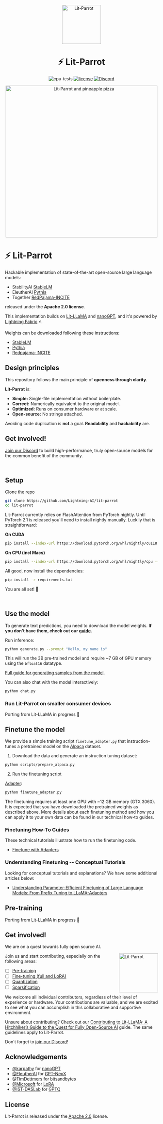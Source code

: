 <div align="center">
<img src="https://pl-public-data.s3.amazonaws.com/assets_lightning/LitStableLM_Badge.png" alt="Lit-Parrot" width="128"/>

# ⚡ Lit-Parrot

<!--
<p align="center">
  <a href="https://www.lightning.ai/">Lightning.ai</a> •
  <a href="https://lightning.ai/docs/pytorch/stable/">PyTorch Lightning</a> •
  <a href="https://lightning.ai/docs/fabric/stable/">Fabric</a>
</p>
-->

![cpu-tests](https://github.com/lightning-AI/lit-stablelm/actions/workflows/cpu-tests.yml/badge.svg) <!-- [![Build Status](https://dev.azure.com/Lightning-AI/lit%20Models/_apis/build/status%2FLightning-AI.lit-StableLM?branchName=main)](https://dev.azure.com/Lightning-AI/lit%20Models/_build/latest?definitionId=49&branchName=main) --> [![license](https://img.shields.io/badge/License-Apache%202.0-blue.svg)](https://github.com/Lightning-AI/lit-stablelm/blob/master/LICENSE) [![Discord](https://img.shields.io/discord/1077906959069626439?style=plastic)](https://discord.gg/VptPCZkGNa)

<img src="https://pl-public-data.s3.amazonaws.com/assets_lightning/LitStableLM.gif" alt="Lit-Parrot and pineapple pizza" width="500px"/>

</div>

# ⚡ Lit-Parrot

Hackable implementation of state-of-the-art open-source large language models:

- StabilityAI [StableLM](https://github.com/Stability-AI/StableLM)
- EleutherAI [Pythia](https://github.com/EleutherAI/pythia)
- Together [RedPajama-INCITE](https://www.together.xyz/blog/redpajama-models-v1)

released under the **Apache 2.0 license**.

This implementation builds on [Lit-LLaMA](https://github.com/lightning-AI/lit-llama) and [nanoGPT](https://github.com/karpathy/nanoGPT), and it's powered by [Lightning Fabric](https://lightning.ai/docs/fabric/stable/) ⚡.

Weights can be downloaded following these instructions:

- [StableLM](howto/download_stablelm.md)
- [Pythia](howto/download_pythia.md)
- [Redpajama-INCITE](howto/download_redpajama_incite.md)

## Design principles

This repository follows the main principle of **openness through clarity**.

**Lit-Parrot** is:

- **Simple:** Single-file implementation without boilerplate.
- **Correct:** Numerically equivalent to the original model.
- **Optimized:** Runs on consumer hardware or at scale.
- **Open-source:** No strings attached.

Avoiding code duplication is **not** a goal. **Readability** and **hackability** are.

## Get involved!

[Join our Discord](https://discord.gg/VptPCZkGNa) to build high-performance, truly open-source models for the common benefit of the community.

&nbsp;

## Setup

Clone the repo

```bash
git clone https://github.com/Lightning-AI/lit-parrot
cd lit-parrot
```

Lit-Parrot currently relies on FlashAttention from PyTorch nightly. Until PyTorch 2.1 is released you'll need to install nightly manually.
Luckily that is straightforward:

**On CUDA**

```bash
pip install --index-url https://download.pytorch.org/whl/nightly/cu118 --pre 'torch>=2.1.0dev'
```

**On CPU (incl Macs)**

```bash
pip install --index-url https://download.pytorch.org/whl/nightly/cpu --pre 'torch>=2.1.0dev'
```

All good, now install the dependencies:

```bash
pip install -r requirements.txt
```

You are all set! 🎉

&nbsp;

## Use the model

To generate text predictions, you need to download the model weights. **If you don't have them, check out our [guide](howto/download_stablelm.md).**

Run inference:

```bash
python generate.py --prompt "Hello, my name is"
```

This will run the 3B pre-trained model and require ~7 GB of GPU memory using the `bfloat16` datatype.

[Full guide for generating samples from the model](howto/inference.md).

You can also chat with the model interactively:

```bash
python chat.py
```

### Run Lit-Parrot on smaller consumer devices

Porting from Lit-LLaMA in progress 👷

## Finetune the model

We provide a simple training script `finetune_adapter.py` that instruction-tunes a pretrained model on the [Alpaca](https://github.com/tatsu-lab/stanford_alpaca) dataset.

1. Download the data and generate an instruction tuning dataset:

```bash
python scripts/prepare_alpaca.py
```

2. Run the finetuning script

[Adapter](https://arxiv.org/abs/2303.16199):

```bash
python finetune_adapter.py
```

The finetuning requires at least one GPU with ~12 GB memory (GTX 3060).
It is expected that you have downloaded the pretrained weights as described above.
More details about each finetuning method and how you can apply it to your own data can be found in our technical how-to guides.

### Finetuning How-To Guides

These technical tutorials illustrate how to run the finetuning code.

- [Finetune with Adapters](howto/finetune_adapter.md)

### Understanding Finetuning -- Conceptual Tutorials

Looking for conceptual tutorials and explanations? We have some additional articles below:

- [Understanding Parameter-Efficient Finetuning of Large Language Models: From Prefix Tuning to LLaMA-Adapters](https://lightning.ai/pages/community/article/understanding-llama-adapters/)

## Pre-training

Porting from Lit-LLaMA in progress 👷

## Get involved!

We are on a quest towards fully open source AI.

<img align="right" src="https://pl-public-data.s3.amazonaws.com/assets_lightning/LitStableLM_Illustration.png" alt="Lit-Parrot" width="128"/>

Join us and start contributing, especially on the following areas:

- [ ] [Pre-training](https://github.com/Lightning-AI/lit-parrot/labels/pre-training)
- [ ] [Fine-tuning (full and LoRA)](https://github.com/Lightning-AI/lit-parrot/labels/fine-tuning)
- [ ] [Quantization](https://github.com/Lightning-AI/lit-parrot/labels/quantization)
- [ ] [Sparsification](https://github.com/Lightning-AI/lit-parrot/labels/sparsification)

We welcome all individual contributors, regardless of their level of experience or hardware. Your contributions are valuable, and we are excited to see what you can accomplish in this collaborative and supportive environment. 

Unsure about contributing? Check out our [Contributing to Lit-LLaMA: A Hitchhiker’s Guide to the Quest for Fully Open-Source AI](https://lightning.ai/pages/community/tutorial/contributing-to-lit-llama-a-hitchhikers-guide-to-the-quest-for-fully-open-source-ai/) guide. The same guidelines apply to Lit-Parrot.

Don't forget to [join our Discord](https://discord.gg/VptPCZkGNa)!

## Acknowledgements

- [@karpathy](https://github.com/karpathy) for [nanoGPT](https://github.com/karpathy/nanoGPT)
- [@EleutherAI](https://github.com/karpathy) for [GPT-NeoX](https://github.com/EleutherAI/gpt-neox)
- [@TimDettmers](https://github.com/TimDettmers) for [bitsandbytes](https://github.com/TimDettmers/bitsandbytes)
- [@Microsoft](https://github.com/microsoft) for [LoRA](https://github.com/microsoft/LoRA)
- [@IST-DASLab](https://github.com/IST-DASLab) for [GPTQ](https://github.com/IST-DASLab/gptq)

## License

Lit-Parrot is released under the [Apache 2.0](https://github.com/Lightning-AI/lit-parrot/blob/main/LICENSE) license.
